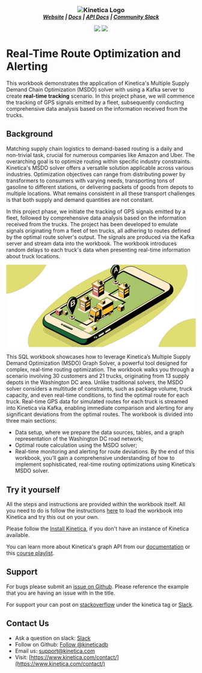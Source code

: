 <h3 align="center" style="margin:0px">
    <img width="200" src="../_assets/images/logo_purple.png" alt="Kinetica Logo"/>
</h3>
<h5 align="center" style="margin:0px">
    <a href="https://www.kinetica.com/">Website</a>
    <span> | </span>
    <a href="https://docs.kinetica.com/7.1/">Docs</a>
    <span> | </span>
    <a href="https://docs.kinetica.com/7.1/api/">API Docs</a>
    <span> | </span>
    <a href="https://join.slack.com/t/kinetica-community/shared_invite/zt-1bt9x3mvr-uMKrXlSDXfy3oU~sKi84qg">Community Slack</a>   
</h5>
<p align = "center">
 <img src="https://img.shields.io/badge/tested-%3E=v7.1.7-green"></img>  <img src="https://img.shields.io/badge/time-15 mins-blue"></img>
</p>

<h1>
Real-Time Route Optimization and Alerting
</h1>

This workbook demonstrates the application of Kinetica's Multiple Supply Demand Chain Optimization (MSDO) solver with using a Kafka server to create <b>real-time tracking</b> scenario.
In this project phase, we will commence the tracking of GPS signals emitted by a fleet, subsequently conducting comprehensive data analysis based on the information received from the trucks.

## Background

Matching supply chain logistics to demand-based routing is a daily and non-trivial task, crucial for numerous companies like Amazon and Uber. The overarching goal is to optimize routing within specific industry constraints. Kinetica's MSDO solver offers a versatile solution applicable across various industries. Optimization objectives can range from distributing power by transformers to consumers with varying needs, transporting tons of gasoline to different stations, or delivering packets of goods from depots to multiple locations. What remains consistent in all these transport challenges is that both supply and demand quantities are not constant.

In this project phase, we initiate the tracking of GPS signals emitted by a fleet, followed by comprehensive data analysis based on the information received from the trucks. The project has been developed to emulate signals originating from a fleet of ten trucks, all adhering to routes defined by the optimal route solver's output. The signals are produced via the Kafka server and stream data into the workbook. The workbook introduces random delays to each truck's data when presenting real-time information about truck locations.

<div align="center">
<img width="600" src="../_assets/images/Real-Time_Route_Optimization.jpg" alt="Real-Time_Route_Optimization Picture"/>
</div>

This SQL workbook showcases how to leverage Kinetica’s Multiple Supply Demand Optimization (MSDO) Graph Solver, a powerful tool designed for complex, real-time routing optimization. The workbook walks you through a scenario involving 30 customers and 21 trucks, originating from 13 supply depots in the Washington DC area. Unlike traditional solvers, the MSDO solver considers a multitude of constraints, such as package volume, truck capacity, and even real-time conditions, to find the optimal route for each truck. Real-time GPS data for simulated routes for each truck is streamed into Kinetica via Kafka, enabling immediate comparison and alerting for any significant deviations from the optimal routes.
The workbook is divided into three main sections:
- Data setup, where we prepare the data sources, tables, and a graph representation of the Washington DC road network;
- Optimal route calculation using the MSDO solver;
- Real-time monitoring and alerting for route deviations.
By the end of this workbook, you’ll gain a comprehensive understanding of how to implement sophisticated, real-time routing optimizations using Kinetica’s MSDO solver.

## Try it yourself
All the steps and instructions are provided within the workbook itself. All you need to do is follow the instructions [here](https://github.com/kineticadb/examples#how-to-run-these-examples) to load the workbook into Kinetica and try this out on your own. 

Please follow the [Install Kinetica](https://github.com/kineticadb/examples#install-kinetica), if you don't have an instance of Kinetica available.

You can learn more about Kinetica's graph API from our [documentation](https://docs.kinetica.com/7.1/graph_solver/network_graph_solver) or this [course playlist](https://www.youtube.com/playlist?list=PLtLChx8K0ZZVkufn1GMvsR3BY2jMP3JXD).

## Support
For bugs please submit an [issue on Github](https://github.com/kineticadb/examples/issues). Please reference the example that you are having an issue with in the title.

For support your can post on [stackoverflow](https://stackoverflow.com/questions/tagged/kinetica) under the kinetica tag or [Slack](https://join.slack.com/t/kinetica-community/shared_invite/zt-1bt9x3mvr-uMKrXlSDXfy3oU~sKi84qg).

## Contact Us
* Ask a question on slack: [Slack](https://join.slack.com/t/kinetica-community/shared_invite/zt-1bt9x3mvr-uMKrXlSDXfy3oU~sKi84qg)
* Follow on Github: <a class="github-button" href="https://github.com/kineticadb" data-size="large" aria-label="Follow @kineticadb on GitHub">Follow @kineticadb</a> 
* Email us: [support@kinetica.com](mailto:support@kinetica.com)
* Visit: [https://www.kinetica.com/contact/](https://www.kinetica.com/contact/)

